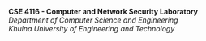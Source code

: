 **CSE 4116	- Computer and Network Security Laboratory**  
*Department of Computer Science and Engineering*  
*Khulna University of Engineering and Technology*  

